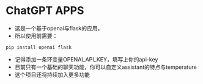 # ChatGPT APPS

* 这是一个基于openai与flask的应用。
* 所以使用前需要：
```
pip install openai flask
```
* 记得添加一条环变量OPENAI_API_KEY，填写上你的api-key
* 目前只有一个基础的聊天功能，你可以自定义assistant的特点与temperature
* 这个项目还将持续加入更多功能